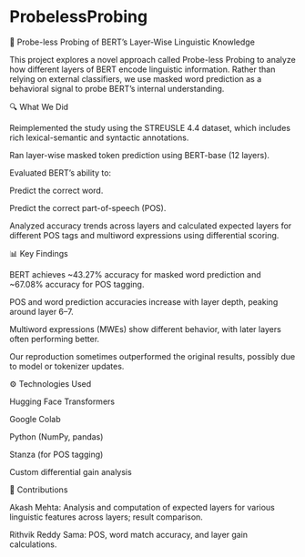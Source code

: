 # ProbelessProbing

🧠 Probe-less Probing of BERT’s Layer-Wise Linguistic Knowledge

This project explores a novel approach called Probe-less Probing to analyze how different layers of BERT encode linguistic information. Rather than relying on external classifiers, we use masked word prediction as a behavioral signal to probe BERT’s internal understanding.

🔍 What We Did

Reimplemented the study using the STREUSLE 4.4 dataset, which includes rich lexical-semantic and syntactic annotations.

Ran layer-wise masked token prediction using BERT-base (12 layers).

Evaluated BERT’s ability to:

Predict the correct word.

Predict the correct part-of-speech (POS).

Analyzed accuracy trends across layers and calculated expected layers for different POS tags and multiword expressions using differential scoring.

📊 Key Findings

BERT achieves ~43.27% accuracy for masked word prediction and ~67.08% accuracy for POS tagging.

POS and word prediction accuracies increase with layer depth, peaking around layer 6–7.

Multiword expressions (MWEs) show different behavior, with later layers often performing better.

Our reproduction sometimes outperformed the original results, possibly due to model or tokenizer updates.

⚙️ Technologies Used

Hugging Face Transformers

Google Colab

Python (NumPy, pandas)

Stanza (for POS tagging)

Custom differential gain analysis

📁 Contributions

Akash Mehta: Analysis and computation of expected layers for various linguistic features across layers; result comparison.

Rithvik Reddy Sama: POS, word match accuracy, and layer gain calculations.
